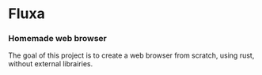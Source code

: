 # Fluxa
### Homemade web browser 

The goal of this project is to create a web browser from scratch, 
using rust, without external librairies. 
